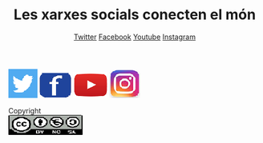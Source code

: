 


<html lang="en">
<head>
<meta charset="UTF-8">
<meta http-equiv="X-UA-Compatible" content="IE=edge">
<meta name="viewport" content="width=device-width, initial-scale=1.0">
<title>
Les matemàtiques mouen el món
</title>
<link rel="stylesheet" href="llicència.css">
</head>
<body>
<header>
<h1>Les xarxes socials conecten el món</h1>
<section>
<div class="content">
        <a href="https://twitter.com/cedec_intef">Twitter</a>
        <a href="https://www.facebook.com/cedec.intef">Facebook</a>
        <a href="https://www.youtube.com/channel/UCb3Zc8dSBfvEVzbrIFo9ACA">Youtube</a>
        <a href="https://www.instagram.com/">Instagram</a>
     
</div>
</section>
</header>
</body>
</html>

![TWITTER](imagenes/twitter1.png)
![FACEBOOK](imagenes/IconIFacebook1.png)
![YOUTUBE](imagenes/youtube1.png)
![INSTAGRAM](imagenes/IconInstagram1.png)


Copyright   
![Llicència](imagenes/licencia.jpg)